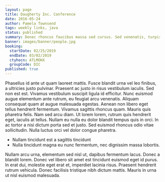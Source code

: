 ```yaml
---
layout: page
title: Daugherty Inc. Conference
date: 2016-05-24
author: Pamela Townsend
tags: weekly links, java
status: published
summary: Donec rhoncus faucibus massa sed cursus. Sed venenatis, turpis.
banner: images/banner/people.jpg
booking:
  startDate: 02/25/2019
  endDate: 03/02/2019
  ctyhocn: ATLMOHX
  groupCode: DIC
published: true
---
```

Phasellus id ante ut quam laoreet mattis. Fusce blandit urna vel leo finibus, a ultricies justo pulvinar. Praesent ac justo in risus vestibulum iaculis. Sed non est est. Vivamus vestibulum suscipit ligula id efficitur. Nunc euismod augue elementum ante rutrum, eu feugiat arcu venenatis. Aliquam consequat quam at augue malesuada egestas. Aenean non libero eget tellus hendrerit fermentum. Vivamus sagittis rhoncus quam. Mauris quis pharetra felis. Nam sed arcu diam. Ut lorem lorem, rutrum quis hendrerit eget, iaculis at tellus. Nullam eu nulla eu dolor blandit tempus quis in orci. In ac tortor a nisi dictum porta sed et justo. Sed euismod rhoncus odio vitae sollicitudin. Nulla luctus orci vel dolor congue pharetra.

* Nullam tincidunt est a sagittis tincidunt
* Nulla tincidunt magna eu nunc fermentum, nec dignissim massa lobortis.

Nullam arcu urna, elementum sed nisl ut, dapibus fermentum lacus. Donec a blandit lorem. Donec vel libero sit amet est tincidunt euismod eget id purus. In erat dui, molestie eget erat et, imperdiet lacinia risus. Praesent hendrerit rutrum vehicula. Donec facilisis tristique nibh dictum mattis. Mauris in urna ut nisl euismod malesuada.
